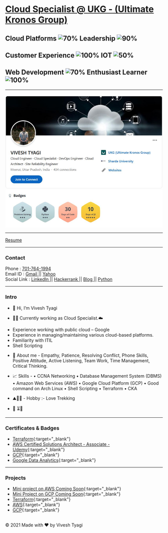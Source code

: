 # [Cloud Specialist @ UKG - (Ultimate Kronos Group)](https://www.ukg.com/) <br>

## Cloud Platforms ![70%](https://progress-bar.dev/70)  Leadership ![90%](https://progress-bar.dev/90)    
## Customer Experience ![100%](https://progress-bar.dev/100)  IOT ![50%](https://progress-bar.dev/50) 
## Web Development ![70%](https://progress-bar.dev/70)  Enthusiast Learner ![100%](https://progress-bar.dev/100)

---
<img src="image/linkedin.JPG?raw=true"/>
<img src="image/hackerrank.JPG?raw=true"/><br>

---
[Resume](/pdf/Resume-VT.pdf)

---
### Contact <br>
Phone : <a href="tel:+917017641994">701-764-1994</a> <br>
Email ID : <a href="mailto:vivesht@gmail.com"> Gmail </a> || <a href="mailto:vivesht@yahoo.com"> Yahoo </a> <br>
Social Link : <a href="https://www.linkedin.com/in/vivesh-tyagi-9085a9a9/" target="_blank"> LinkedIn </a> || <a href="https://www.hackerrank.com/vivesht/" target="_blank"> Hackerrank </a> || <a href="https://574n13y.blogspot.com/" target="_blank"> Blog </a> || <a href="https://www.coursera.org/account/accomplishments/certificate/ZKBBQ6UGNPAD" target="_blank"> Python </a>


---
### Intro <br>
- 👋 Hi, I’m Vivesh Tyagi

- 👨‍💻 Currently working as Cloud Specialist.☁️

* Experience working with public cloud – Google
* Experience in managing/maintaining various cloud-based platforms.
* Familiarity with ITIL
* Shell Scripting

- 📜 About me - Empathy, Patience, Resolving Conflict, Phone Skills, Positive Attitude, Active Listening, Team Work, Time Management, Critical Thinking.

- 📈 Skills - • CCNA Networking • Database Management System (DBMS) • Amazon Web Services (AWS) • Google Cloud Platform (GCP) • Good command on Arch Linux • Shell Scripting • Terraform • CKA

- ⛰️🧗‍♂️ - Hobby :- Love Trekking

- 👀 ⏳🍁

---

### Certificates & Badges

- [Terraform](https://www.credly.com/badges/38d12f01-bd5a-4abf-ab3d-ad649355bc2d){:target="_blank"}  
- [AWS Certified Solutions Architect - Associate - Udemy](https://www.udemy.com/certificate/UC-f7d8387c-36f2-4cc5-adaa-6c0e158d7963/){:target="_blank"} 
- [GCP](https://www.cloudskillsboost.google/public_profiles/7af5f863-60ce-406d-b745-211af4c436e2){:target="_blank"} 
- [Google Data Analytics](https://www.credly.com/badges/25edda88-babc-4129-a074-26f74690d18c){:target="_blank"} 

---

### Projects

- [Mini project on AWS Coming Soon](https://github.com/574n13y?tab=repositories){:target="_blank"} 
- [Mini Project on GCP Coming Soon](https://github.com/574n13y?tab=repositories){:target="_blank"} 
- [Terraform](https://github.com/574n13y/Terraform){:target="_blank"}
- [AWS](https://github.com/574n13y/Aws){:target="_blank"} 
- [GCP](https://github.com/574n13y/GCP){:target="_blank"} 

<br>


 <footer>
          <div id="copyright">
                <div>
                    <span>&copy; 2021 Made with ❤️</span>
                    <span>by Vivesh Tyagi </span> 
                </div>
          </div>
 </footer>

